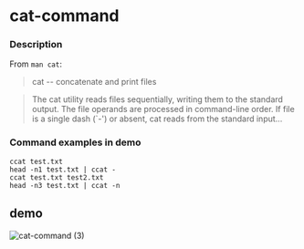 # cat-command

### Description
From `man cat`:

> cat -- concatenate and print files

> The cat utility reads files sequentially, writing them to the standard output. The file operands are processed in command-line order. If file is a single dash (`-') or absent, cat reads from the standard input...

### Command examples in demo
```shell
ccat test.txt
head -n1 test.txt | ccat -
ccat test.txt test2.txt
head -n3 test.txt | ccat -n
```

## demo
![cat-command (3)](https://github.com/chethanagopinath/cat-command/assets/10332729/e9f98b94-6f8e-4fcd-b234-a317b8197323)



